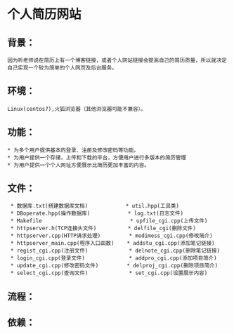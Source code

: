 个人简历网站
========

背景：
-----
    因为听老师说在简历上有一个博客链接，或者个人网站链接会提高自己的简历质量，所以就决定自己实现一个较为简单的个人网页及后台服务。

环境：
-----
    Linux(centos7),火狐浏览器（其他浏览器可能不兼容）。
功能：
-----
    * 为多个用户提供基本的登录、注册及修改密码等功能。
    * 为用户提供一个存储，上传和下载的平台，方便用户进行多版本的简历管理
    * 为用户提供一个个人网址方便展示比简历更加丰富的内容。
文件：
-----
     * 数据库.txt(搭建数据库文档)            * util.hpp(工具类)
     * DBoperate.hpp(操作数据库)            * log.txt(日志文件)
     * Makefile                            * upfile_cgi.cpp(上传文件)
     * httpserver.h(TCP连接头文件)          * delfile_cgi(删除文件)
     * httpserver.cpp(HTTP请求处理)         * modimess_cgi.cpp(修改简介)
     * httpserver_main.cpp(程序入口函数)    * addstu_cgi.cpp(添加笔记链接)
     * regist_cgi.cpp(注册文件)             * delnote_cgi.cpp(删除笔记链接)
     * login_cgi.cpp(登录文件)              * addpro_cgi.cpp(添加项目简介)
     * update_cgi.cpp(修改密码文件)         * delproj_cgi.cpp(删除项目简介) 
     * select_cgi.cpp(查询文件)             * set_cgi.cpp(设置展示内容)    
流程：
-----
    

依赖：
-----
  
